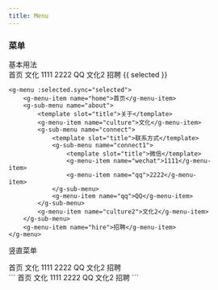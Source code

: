 ```yaml
---
title: Menu
---
```

### 菜单

基本用法<br>
<g-menu :selected.sync="selected">
	<g-menu-item name="home">首页</g-menu-item>
	<g-sub-menu name="about">
		<template slot="title">关于</template>
		<g-menu-item name="culture">文化</g-menu-item>
		<g-sub-menu name="connect">
			<template slot="title">联系方式</template>
			<g-sub-menu name="connect1">
				<template slot="title">微信</template>
				<g-menu-item name="wechat">1111</g-menu-item>
				<g-menu-item name="qq">2222</g-menu-item>
			</g-sub-menu>
			<g-menu-item name="qq">QQ</g-menu-item>
		</g-sub-menu>
		<g-menu-item name="culture2">文化2</g-menu-item>
	</g-sub-menu>
	<g-menu-item name="hire">招聘</g-menu-item>
</g-menu>
{{ selected }}
```
<g-menu :selected.sync="selected">
	<g-menu-item name="home">首页</g-menu-item>
	<g-sub-menu name="about">
		<template slot="title">关于</template>
		<g-menu-item name="culture">文化</g-menu-item>
		<g-sub-menu name="connect">
			<template slot="title">联系方式</template>
			<g-sub-menu name="connect1">
				<template slot="title">微信</template>
				<g-menu-item name="wechat">1111</g-menu-item>
				<g-menu-item name="qq">2222</g-menu-item>
			</g-sub-menu>
			<g-menu-item name="qq">QQ</g-menu-item>
		</g-sub-menu>
		<g-menu-item name="culture2">文化2</g-menu-item>
	</g-sub-menu>
	<g-menu-item name="hire">招聘</g-menu-item>
</g-menu>
```
竖直菜单<br>
<div class="box">
	<g-menu :selected.sync="selected2" vertical>
		<g-menu-item name="home">首页</g-menu-item>
		<g-sub-menu name="about">
			<template slot="title">关于</template>
			<g-menu-item name="culture">文化</g-menu-item>
			<g-sub-menu name="connect">
				<template slot="title">联系方式</template>
				<g-sub-menu name="connect1">
					<template slot="title">微信</template>
					<g-menu-item name="wechat">1111</g-menu-item>
					<g-menu-item name="qq">2222</g-menu-item>
				</g-sub-menu>
				<g-menu-item name="qq">QQ</g-menu-item>
			</g-sub-menu>
			<g-menu-item name="culture2">文化2</g-menu-item>
		</g-sub-menu>
		<g-menu-item name="hire">招聘</g-menu-item>
	</g-menu>
</div>
```
<g-menu :selected.sync="selected" vertical>
	<g-menu-item name="home">首页</g-menu-item>
	<g-sub-menu name="about">
		<template slot="title">关于</template>
		<g-menu-item name="culture">文化</g-menu-item>
		<g-sub-menu name="connect">
			<template slot="title">联系方式</template>
			<g-sub-menu name="connect1">
				<template slot="title">微信</template>
				<g-menu-item name="wechat">1111</g-menu-item>
				<g-menu-item name="qq">2222</g-menu-item>
			</g-sub-menu>
			<g-menu-item name="qq">QQ</g-menu-item>
		</g-sub-menu>
		<g-menu-item name="culture2">文化2</g-menu-item>
	</g-sub-menu>
	<g-menu-item name="hire">招聘</g-menu-item>
</g-menu>
```



<script>
export default {
  data() {
    return {
      selected: ['home'],
      selected2: ['home'],
    }
  },
	methods: {
	}
}
</script>
<style lang="scss" scoped>
	* {
		box-sizing: border-box;
	}
</style>

